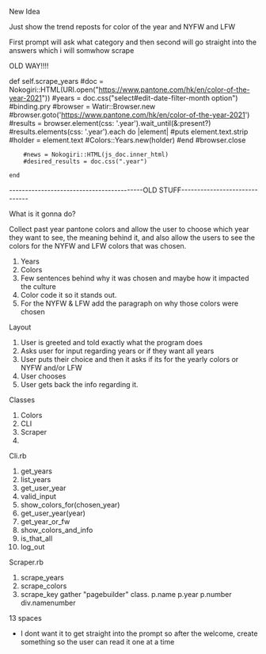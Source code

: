 New Idea

Just show the trend reposts for color of the year and NYFW and LFW

First prompt will ask what category and then second will go straight into the answers
which i will somwhow scrape

OLD WAY!!!!

def self.scrape_years
        #doc = Nokogiri::HTML(URI.open("https://www.pantone.com/hk/en/color-of-the-year-2021"))
        #years = doc.css("select#edit-date-filter-month option")
        #binding.pry
        #browser = Watir::Browser.new
        #browser.goto('https://www.pantone.com/hk/en/color-of-the-year-2021')
        #results = browser.element(css: '.year').wait_until(&:present?)
        #results.elements(css: '.year').each do |element|
            #puts element.text.strip
            #holder = element.text
            #Colors::Years.new(holder)
        #end
        #browser.close


        #news = Nokogiri::HTML(js_doc.inner_html)
        #desired_results = doc.css(".year")
        
    end







------------------------------------------OLD STUFF------------------------------

What is it gonna do?

Collect past year pantone colors and allow the user to choose
which year they want to see, the meaning behind it, and also allow
the users to see the colors for the NYFW and LFW colors that was chosen.

1. Years
2. Colors
3. Few sentences behind why it was chosen and maybe how it impacted the 
culture 
4. Color code it so it stands out.
5. For the NYFW & LFW add the paragraph on why those colors were chosen

Layout 
1. User is greeted and told exactly what the program does
2. Asks user for input regarding years or if they want all years
3. User puts their choice and then it asks if its for the yearly
colors or NYFW and/or LFW
4. User chooses
5. User gets back the info regarding it. 

Classes
1. Colors
2. CLI 
3. Scraper
4. 

Cli.rb
1. get_years
2. list_years
3. get_user_year
4. valid_input
5. show_colors_for(chosen_year)
6. get_user_year(year)
7. get_year_or_fw
8. show_colors_and_info
9. is_that_all
10. log_out

Scraper.rb
1. scrape_years 
2. scrape_colors
3. scrape_key
gather "pagebuilder" class.
p.name
p.year
p.number
div.namenumber

13 spaces

- I dont want it to get straight into the prompt so after the welcome, create something so the user can read it one at a time
